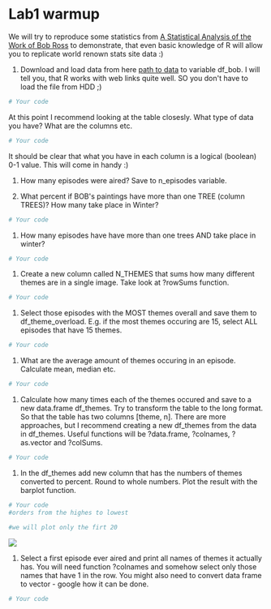 Lab1 warmup
================

We will try to reproduce some statistics from [A Statistical Analysis of the Work of Bob Ross](https://fivethirtyeight.com/features/a-statistical-analysis-of-the-work-of-bob-ross/) to demonstrate, that even basic knowledge of R will allow you to replicate world renown stats site data :)

1.  Download and load data from here [path to data](https://raw.githubusercontent.com/fivethirtyeight/data/master/bob-ross/elements-by-episode.csv) to variable df\_bob. I will tell you, that R works with web links quite well. SO you don't have to load the file from HDD ;)

``` r
# Your code
```

At this point I recommend looking at the table closesly. What type of data you have? What are the columns etc.

``` r
# Your code
```

It should be clear that what you have in each column is a logical (boolean) 0-1 value. This will come in handy :)

1.  How many episodes were aired? Save to n\_episodes variable.

2.  What percent if BOB's paintings have more than one TREE (column TREES)? How many take place in Winter?

``` r
# Your code
```

1.  How many episodes have have more than one trees AND take place in winter?

``` r
# Your code
```

1.  Create a new column called N\_THEMES that sums how many different themes are in a single image. Take look at ?rowSums function.

``` r
# Your code
```

1.  Select those episodes with the MOST themes overall and save them to df\_theme\_overload. E.g. if the most themes occuring are 15, select ALL episodes that have 15 themes.

``` r
# Your code
```

1.  What are the average amount of themes occuring in an episode. Calculate mean, median etc.

``` r
# Your code
```

1.  Calculate how many times each of the themes occured and save to a new data.frame df\_themes. Try to transform the table to the long format. So that the table has two columns \[theme, n\]. There are more approaches, but I recommend creating a new df\_themes from the data in df\_themes. Useful functions will be ?data.frame, ?colnames, ?as.vector and ?colSums.

``` r
# Your code
```

1.  In the df\_themes add new column that has the numbers of themes converted to percent. Round to whole numbers. Plot the result with the barplot function.

``` r
# Your code
#orders from the highes to lowest

#we will plot only the firt 20
```

![](https://raw.githubusercontent.com/lab-code/R-for-non-programmers/master/R/Practice/bob-fig.png)

1.  Select a first episode ever aired and print all names of themes it actually has. You will need function ?colnames and somehow select only those names that have 1 in the row. You might also need to convert data frame to vector - google how it can be done.

``` r
# Your code
```
